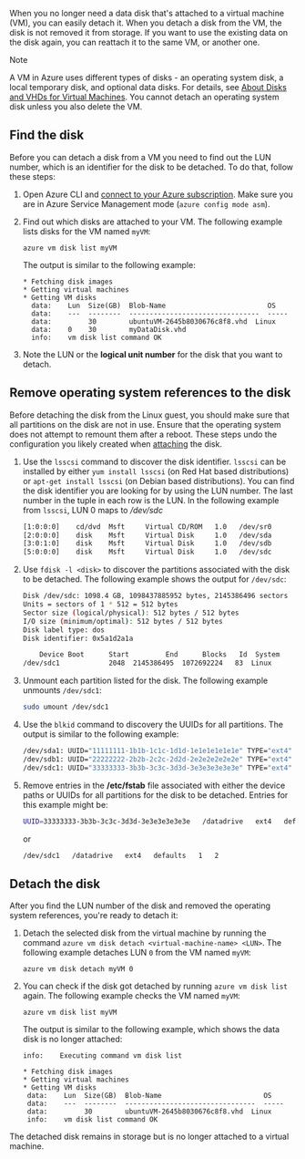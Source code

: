 When you no longer need a data disk that's attached to a virtual machine (VM), you can easily detach it. When you detach a disk from the VM, the disk is not removed it from storage. If you want to use the existing data on the disk again, you can reattach it to the same VM, or another one.  

> [!NOTE]
> A VM in Azure uses different types of disks - an operating system disk, a local temporary disk, and optional data disks. For details, see [About Disks and VHDs for Virtual Machines](../articles/virtual-machines/linux/about-disks-and-vhds.md?toc=%2fvirtual-machines%2flinux%2ftoc.json). You cannot detach an operating system disk unless you also delete the VM.

## Find the disk
Before you can detach a disk from a VM you need to find out the LUN number, which is an identifier for the disk to be detached. To do that, follow these steps:

1. Open Azure CLI and [connect to your Azure subscription](https://docs.azure.cn/zh-cn/cli/authenticate-azure-cli?view=azure-cli-latest). Make sure you are in Azure Service Management mode (`azure config mode asm`).
2. Find out which disks are attached to your VM. The following example lists disks for the VM named `myVM`:

    ```azurecli
    azure vm disk list myVM
    ```

    The output is similar to the following example:

    ```azurecli
    * Fetching disk images
    * Getting virtual machines
    * Getting VM disks
      data:    Lun  Size(GB)  Blob-Name                         OS
      data:    ---  --------  --------------------------------  -----
      data:         30        ubuntuVM-2645b8030676c8f8.vhd  Linux
      data:    0    30        myDataDisk.vhd
      info:    vm disk list command OK
    ```

3. Note the LUN or the **logical unit number** for the disk that you want to detach.

## Remove operating system references to the disk
Before detaching the disk from the Linux guest, you should make sure that all partitions on the disk are not in use. Ensure that the operating system does not attempt to remount them after a reboot. These steps undo the configuration you likely created when [attaching](../articles/virtual-machines/linux/classic/attach-disk-classic.md?toc=%2fvirtual-machines%2flinux%2fclassic%2ftoc.json) the disk.

1. Use the `lsscsi` command to discover the disk identifier. `lsscsi` can be installed by either `yum install lsscsi` (on Red Hat based distributions) or `apt-get install lsscsi` (on Debian based distributions). You can find the disk identifier you are looking for by using the LUN number. The last number in the tuple in each row is the LUN. In the following example from `lsscsi`, LUN 0 maps to */dev/sdc*

    ```bash
    [1:0:0:0]    cd/dvd  Msft     Virtual CD/ROM   1.0   /dev/sr0
    [2:0:0:0]    disk    Msft     Virtual Disk     1.0   /dev/sda
    [3:0:1:0]    disk    Msft     Virtual Disk     1.0   /dev/sdb
    [5:0:0:0]    disk    Msft     Virtual Disk     1.0   /dev/sdc
    ```

2. Use `fdisk -l <disk>` to discover the partitions associated with the disk to be detached. The following example shows the output for `/dev/sdc`:

    ```bash
    Disk /dev/sdc: 1098.4 GB, 1098437885952 bytes, 2145386496 sectors
    Units = sectors of 1 * 512 = 512 bytes
    Sector size (logical/physical): 512 bytes / 512 bytes
    I/O size (minimum/optimal): 512 bytes / 512 bytes
    Disk label type: dos
    Disk identifier: 0x5a1d2a1a

        Device Boot      Start         End      Blocks   Id  System
    /dev/sdc1            2048  2145386495  1072692224   83  Linux
    ```

3. Unmount each partition listed for the disk. The following example unmounts `/dev/sdc1`:

    ```bash
    sudo umount /dev/sdc1
    ```

4. Use the `blkid` command to discovery the UUIDs for all partitions. The output is similar to the following example:

    ```bash
    /dev/sda1: UUID="11111111-1b1b-1c1c-1d1d-1e1e1e1e1e1e" TYPE="ext4"
    /dev/sdb1: UUID="22222222-2b2b-2c2c-2d2d-2e2e2e2e2e2e" TYPE="ext4"
    /dev/sdc1: UUID="33333333-3b3b-3c3c-3d3d-3e3e3e3e3e3e" TYPE="ext4"
    ```

5. Remove entries in the **/etc/fstab** file associated with either the device paths or UUIDs for all partitions for the disk to be detached.  Entries for this example might be:

    ```sh  
   UUID=33333333-3b3b-3c3c-3d3d-3e3e3e3e3e3e   /datadrive   ext4   defaults   1   2
   ```

    or

   ```sh   
   /dev/sdc1   /datadrive   ext4   defaults   1   2
   ```

## Detach the disk
After you find the LUN number of the disk and removed the operating system references, you're ready to detach it:

1. Detach the selected disk from the virtual machine by running the command `azure vm disk detach
   <virtual-machine-name> <LUN>`. The following example detaches LUN `0` from the VM named `myVM`:

    ```azurecli
    azure vm disk detach myVM 0
    ```

2. You can check if the disk got detached by running `azure vm disk list` again. The following example checks the VM named `myVM`:

    ```azurecli
    azure vm disk list myVM
    ```

    The output is similar to the following example, which shows the data disk is no longer attached:

    ```azurecli
    info:    Executing command vm disk list

    * Fetching disk images
    * Getting virtual machines
    * Getting VM disks
     data:    Lun  Size(GB)  Blob-Name                         OS
     data:    ---  --------  --------------------------------  -----
     data:         30        ubuntuVM-2645b8030676c8f8.vhd  Linux
     info:    vm disk list command OK
    ```

The detached disk remains in storage but is no longer attached to a virtual machine.
<!--ms.date: 03/19/2018 -->
